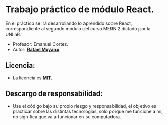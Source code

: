 # Trabajo práctico de módulo React.
En el práctico se irá desarrollando lo aprendido sobre React, correspondiente al segundo módulo del curso MERN 2 dictado por la UNLaR.

* Profesor: Emanuel Cortez.
* Autor: [**Rafael Moyano**](https://github.com/rmoyano)

## Licencia:
 
 * La licencia es [**MIT.**](https://opensource.org/licenses/MIT)

## Descargo de responsabilidad:

 * Use el código bajo su propio riesgo y responsabilidad, el objetivo es practicar sobre las distintas tecnologías, sólo porque me funcione a mí, 
no significa que va a funcionar en su computadora.

[1]: https://github.com/rmoyano/modulo2_frontend/CONTRIBUIR.md.
[2]: https://github.com/rmoyano/modulo2_frontend/issues.
